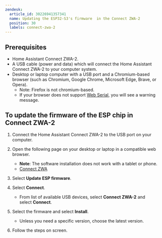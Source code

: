 ```yaml
---
zendesk:
  article_id: 30226941357341
  name: Updating the ESP32-S3's firmware  in the Connect ZWA-2
  position: 30
  labels: connect-zwa-2
---
```


## Prerequisites

- Home Assistant Connect ZWA-2.
- A USB cable (power and data) which will connect the Home Assistant Connect ZWA-2 to your computer system.
- Desktop or laptop computer with a USB port and a Chromium-based browser (such as Chromium, Google Chrome, Microsoft Edge, Brave, or Opera).
  - Note: Firefox is not chromium-based.
  - If your browser does not support [Web Serial](https://developer.mozilla.org/en-US/docs/Web/API/Web_Serial_API#browser_compatibility), you will see a warning message.

## To update the firmware of the ESP chip in Connect ZWA-2

1. Connect the Home Assistant Connect ZWA-2 to the USB port on your computer.
2. Open the following page on your desktop or laptop in a compatible web browser.
   - **Note**: The software installation does not work with a tablet or phone.
   - [Connect ZWA](https://home-assistant.github.io/zwa2-toolbox/)

3. Select **Update ESP firmware**.
4. Select **Connect**.
   - From list of available USB devices, select **Connect ZWA-2** and select **Connect**.
5. Select the firmware and select **Install**.
   - Unless you need a specific version, choose the latest version.
6. Follow the steps on screen.
